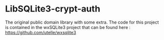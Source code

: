 LibSQLite3-crypt-auth
======

The original public domain library with some extra.
The code for this project is contained in the wxSQLite3 project that can be found here : https://github.com/utelle/wxsqlite3